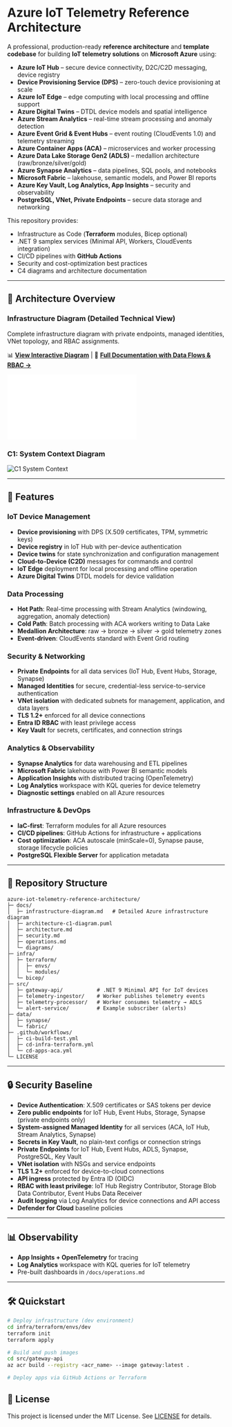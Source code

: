 # Azure IoT Telemetry Reference Architecture

A professional, production-ready **reference architecture** and **template codebase** for building **IoT telemetry solutions** on **Microsoft Azure** using:

- **Azure IoT Hub** – secure device connectivity, D2C/C2D messaging, device registry
- **Device Provisioning Service (DPS)** – zero-touch device provisioning at scale
- **Azure IoT Edge** – edge computing with local processing and offline support
- **Azure Digital Twins** – DTDL device models and spatial intelligence
- **Azure Stream Analytics** – real-time stream processing and anomaly detection
- **Azure Event Grid & Event Hubs** – event routing (CloudEvents 1.0) and telemetry streaming
- **Azure Container Apps (ACA)** – microservices and worker processing
- **Azure Data Lake Storage Gen2 (ADLS)** – medallion architecture (raw/bronze/silver/gold)
- **Azure Synapse Analytics** – data pipelines, SQL pools, and notebooks
- **Microsoft Fabric** – lakehouse, semantic models, and Power BI reports
- **Azure Key Vault, Log Analytics, App Insights** – security and observability
- **PostgreSQL, VNet, Private Endpoints** – secure data storage and networking

This repository provides:
- Infrastructure as Code (**Terraform** modules, Bicep optional)
- .NET 9 samplex services (Minimal API, Workers, CloudEvents integration)
- CI/CD pipelines with **GitHub Actions**
- Security and cost-optimization best practices
- C4 diagrams and architecture documentation

---

## 📐 Architecture Overview

### Infrastructure Diagram (Detailed Technical View)

Complete infrastructure diagram with private endpoints, managed identities, VNet topology, and RBAC assignments.

📊 **[View Interactive Diagram](docs/infrastructure-diagram.mmd)** | 📄 **[Full Documentation with Data Flows & RBAC →](docs/infrastructure-diagram.md)**

![Infrastructure Diagram](docs/infrastructure-diagram.mmd)

### C1: System Context Diagram

![C1 System Context](https://www.plantuml.com/plantuml/proxy?cache=no&src=https://raw.githubusercontent.com/makigjuro/azure-iot-telemetry-reference-architecture/main/docs/architecture-c1-diagram.puml)

---

## 🚀 Features

### IoT Device Management
- **Device provisioning** with DPS (X.509 certificates, TPM, symmetric keys)
- **Device registry** in IoT Hub with per-device authentication
- **Device twins** for state synchronization and configuration management
- **Cloud-to-Device (C2D)** messages for commands and control
- **IoT Edge** deployment for local processing and offline operation
- **Azure Digital Twins** DTDL models for device validation

### Data Processing
- **Hot Path**: Real-time processing with Stream Analytics (windowing, aggregation, anomaly detection)
- **Cold Path**: Batch processing with ACA workers writing to Data Lake
- **Medallion Architecture**: raw → bronze → silver → gold telemetry zones
- **Event-driven**: CloudEvents standard with Event Grid routing

### Security & Networking
- **Private Endpoints** for all data services (IoT Hub, Event Hubs, Storage, Synapse)
- **Managed Identities** for secure, credential-less service-to-service authentication
- **VNet isolation** with dedicated subnets for management, application, and data layers
- **TLS 1.2+** enforced for all device connections
- **Entra ID RBAC** with least privilege access
- **Key Vault** for secrets, certificates, and connection strings

### Analytics & Observability
- **Synapse Analytics** for data warehousing and ETL pipelines
- **Microsoft Fabric** lakehouse with Power BI semantic models
- **Application Insights** with distributed tracing (OpenTelemetry)
- **Log Analytics** workspace with KQL queries for device telemetry
- **Diagnostic settings** enabled on all Azure resources

### Infrastructure & DevOps
- **IaC-first**: Terraform modules for all Azure resources
- **CI/CD pipelines**: GitHub Actions for infrastructure + applications
- **Cost optimization**: ACA autoscale (minScale=0), Synapse pause, storage lifecycle policies
- **PostgreSQL Flexible Server** for application metadata

---

## 📂 Repository Structure
```
azure-iot-telemetry-reference-architecture/
├─ docs/
│  ├─ infrastructure-diagram.md   # Detailed Azure infrastructure diagram
│  ├─ architecture-c1-diagram.puml
│  ├─ architecture.md
│  ├─ security.md
│  ├─ operations.md
│  └─ diagrams/
├─ infra/
│  ├─ terraform/
│  │  ├─ envs/
│  │  └─ modules/
│  └─ bicep/
├─ src/
│  ├─ gateway-api/           # .NET 9 Minimal API for IoT devices
│  ├─ telemetry-ingestor/    # Worker publishes telemetry events
│  ├─ telemetry-processor/   # Worker consumes telemetry → ADLS
│  └─ alert-service/         # Example subscriber (alerts)
├─ data/
│  ├─ synapse/
│  └─ fabric/
├─ .github/workflows/
│  ├─ ci-build-test.yml
│  ├─ cd-infra-terraform.yml
│  └─ cd-apps-aca.yml
└─ LICENSE
```

---

## 🔒 Security Baseline
- **Device Authentication**: X.509 certificates or SAS tokens per device
- **Zero public endpoints** for IoT Hub, Event Hubs, Storage, Synapse (private endpoints only)
- **System-assigned Managed Identity** for all services (ACA, IoT Hub, Stream Analytics, Synapse)
- **Secrets in Key Vault**, no plain-text configs or connection strings
- **Private Endpoints** for IoT Hub, Event Hubs, ADLS, Synapse, PostgreSQL, Key Vault
- **VNet isolation** with NSGs and service endpoints
- **TLS 1.2+** enforced for device-to-cloud connections
- **API ingress** protected by Entra ID (OIDC)
- **RBAC with least privilege**: IoT Hub Registry Contributor, Storage Blob Data Contributor, Event Hubs Data Receiver
- **Audit logging** via Log Analytics for device connections and API access
- **Defender for Cloud** baseline policies

---

## 📊 Observability
- **App Insights + OpenTelemetry** for tracing
- **Log Analytics** workspace with KQL queries for IoT telemetry
- Pre-built dashboards in `/docs/operations.md`

---

## 🛠️ Quickstart
```bash
# Deploy infrastructure (dev environment)
cd infra/terraform/envs/dev
terraform init
terraform apply

# Build and push images
cd src/gateway-api
az acr build --registry <acr_name> --image gateway:latest .

# Deploy apps via GitHub Actions or Terraform
```


## 📄 License
This project is licensed under the MIT License. See [LICENSE](LICENSE) for details.


